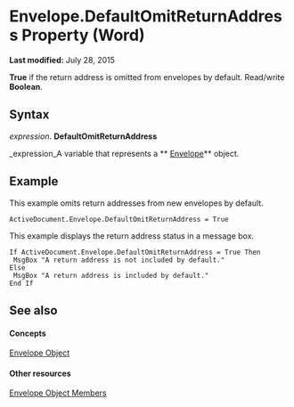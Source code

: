 
# Envelope.DefaultOmitReturnAddress Property (Word)

 **Last modified:** July 28, 2015

 **True** if the return address is omitted from envelopes by default. Read/write **Boolean**.

## Syntax

 _expression_. **DefaultOmitReturnAddress**

 _expression_A variable that represents a  ** [Envelope](03664453-f7fb-f76a-ea60-37e72b53e17c.md)** object.


## Example

This example omits return addresses from new envelopes by default.


```
ActiveDocument.Envelope.DefaultOmitReturnAddress = True
```

This example displays the return address status in a message box.




```
If ActiveDocument.Envelope.DefaultOmitReturnAddress = True Then 
 MsgBox "A return address is not included by default." 
Else 
 MsgBox "A return address is included by default." 
End If
```


## See also


#### Concepts


 [Envelope Object](03664453-f7fb-f76a-ea60-37e72b53e17c.md)
#### Other resources


 [Envelope Object Members](1cbf8c1f-7c86-a5e2-a80c-4feeed3785b9.md)
